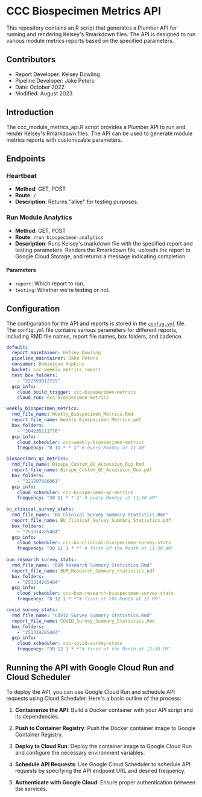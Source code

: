 # CCC Biospecimen Metrics API

This repository contains an R script that generates a Plumber API for running and rendering Kelsey's Rmarkdown files. The API is designed to run various module metrics reports based on the specified parameters.

## Contributors

- Report Developer: Kelsey Dowling
- Pipeline Developer: Jake Peters
- Date: October 2022
- Modified: August 2023

## Introduction

The ccc_module_metrics_api.R script provides a Plumber API to run and render Kelsey's Rmarkdown files. The API can be used to generate module metrics reports with customizable parameters.

## Endpoints

### Heartbeat

- **Method**: GET, POST
- **Route**: `/`
- **Description**: Returns "alive" for testing purposes.

### Run Module Analytics

- **Method**: GET, POST
- **Route**: `/run-biospecimen-analytics`
- **Description**: Runs Kelsey's markdown file with the specified report and testing parameters. Renders the Rmarkdown file, uploads the report to Google Cloud Storage, and returns a message indicating completion.

#### Parameters

- `report`: Which report to run.
- `testing`: Whether we're testing or not.

## Configuration

The configuration for the API and reports is stored in the [`config.yml`](config.yml) file. The `config.yml` file contains various parameters for different reports, including RMD file names, report file names, box folders, and cadence.

```yaml
default:
  report_maintainer: Kelsey Dowling
  pipeline_maintainer: Jake Peters
  consumer: Dominique Hopkins
  bucket: ccc_weekly_metrics_report
  test_box_folders: 
    - "222593912729"
  gcp_info:
    cloud_build_trigger: ccc-biospecimen-metrics
    cloud_run: ccc-biospecimen-metrics

weekly_biospecimen_metrics:
  rmd_file_name: Weekly_Biospecimen_Metrics.Rmd
  report_file_name: Weekly_Biospecimen_Metrics.pdf
  box_folders:
    - "204235111776" 
  gcp_info:
    cloud_scheduler: ccc-weekly-biospecimen-metrics
    frequency: "0 11 * * 1" # every Monday at 11 AM"

biospecimen_qc_metrics:
  rmd_file_name: Biospe_Custom_QC_Accession_Dup.Rmd
  report_file_name: Biospe_Custom_QC_Accession_Dup.pdf
  box_folders:
    - "221297686961" 
  gcp_info:
    cloud_scheduler: ccc-biospecimen-qc-metrics
    frequency: "30 11 * * 1" # every Monday at 11:30 AM"
    
bu_clinical_survey_stats:
  rmd_file_name: "BU Clinical Survey Summary Statistics.Rmd"
  report_file_name: BU_Clinical_Survey_Summary_Statistics.pdf
  box_folders:
    - "251314285484"
  gcp_info:
    cloud_scheduler: ccc-bu-clinical-biospecimen-survey-stats
    frequency: "30 11 1 * *" # first of the Month at 11:30 AM"
    
bum_research_survey_stats:
  rmd_file_name: "BUM Research Summary Statistics.Rmd"
  report_file_name: BUM_Research_Summary_Statistics.pdf
  box_folders:
    - "251314285484"
  gcp_info:
    cloud_scheduler: ccc-bum-research-biospecimen-survey-stats
    frequency: "0 12 1 * *"# first of the Month at 12 PM"

covid_survey_stats:
  rmd_file_name: "COVID Survey Summary Statistics.Rmd"
  report_file_name: COVID_Survey_Summary_Statistics.Rmd
  box_folders:
    - "251314285484"
  gcp_info:
    cloud_scheduler: ccc-covid-survey-stats
    frequency: "30 12 1 * *"# first of the Month at 12:30 PM"
```

## Running the API with Google Cloud Run and Cloud Scheduler

To deploy the API, you can use Google Cloud Run and schedule API requests using Cloud Scheduler. Here's a basic outline of the process:

1. **Containerize the API**: Build a Docker container with your API script and its dependencies.

2. **Push to Container Registry**: Push the Docker container image to Google Container Registry.

3. **Deploy to Cloud Run**: Deploy the container image to Google Cloud Run and configure the necessary environment variables.

4. **Schedule API Requests**: Use Google Cloud Scheduler to schedule API requests by specifying the API endpoint URL and desired frequency.

5. **Authenticate with Google Cloud**: Ensure proper authentication between the services.

